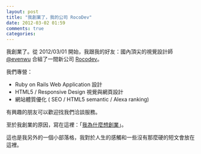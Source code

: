 ```yaml
---
layout: post
title: "我創業了，我的公司 RocoDev"
date: 2012-03-02 01:59
comments: true
categories: 
---
```


我創業了。從 2012/03/01 開始，我跟我的好友：國內頂尖的視覺設計師 [@evenwu](http://twitter.com/evenwu) 合組了一間新公司 [Rocodev](http://rocodev.com)。

我們專營：

* Ruby on Rails Web Application 設計
* HTML5 / Responsive Design 視覺與網頁設計
* 網站體質優化 ( SEO / HTML5 semantic / Alexa ranking)

有興趣的朋友可以歡迎找我們洽談服務。

至於我創業的原因，寫在這裡：「[我為什麼想創業](http://xdite-smalltalk.tumblr.com/post/18303489993)」。

這也是我另外的一個小部落格，我對於人生的感觸和一些沒有那麼硬的短文會放在這裡。
